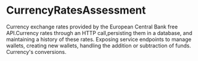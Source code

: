 # CurrencyRatesAssessment
Currency exchange rates provided by the European Central Bank free API.Currency rates through an HTTP call,persisting them in a database, and maintaining a history of these rates. Exposing service endpoints to manage wallets, creating new wallets, handling the addition or subtraction of funds. Currency's conversions.
